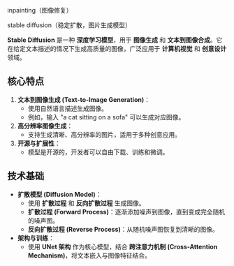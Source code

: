 inpainting（图像修复）

stable diffusion（稳定扩散，图片生成模型）

**Stable Diffusion** 是一种 **深度学习模型**，用于 **图像生成** 和 **文本到图像合成**。它在给定文本描述的情况下生成高质量的图像，广泛应用于 **计算机视觉** 和 **创意设计** 领域。

## 核心特点

1. **文本到图像生成 (Text-to-Image Generation)**：
   - 使用自然语言描述生成图像。
   - 例如，输入 "a cat sitting on a sofa" 可以生成对应图像。
2. **高分辨率图像生成**：
   - 支持生成清晰、高分辨率的图片，适用于多种创意应用。
3. **开源与扩展性**：
   - 模型是开源的，开发者可以自由下载、训练和微调。

## 技术基础

- **扩散模型 (Diffusion Model)**：
  - 使用 **扩散过程** 和 **反向扩散过程** 生成图像。
  - **扩散过程 (Forward Process)**：逐渐添加噪声到图像，直到变成完全随机的噪声图。
  - **反向扩散过程 (Reverse Process)**：从随机噪声图恢复到清晰的图像。
- **架构与训练**：
  - 使用 **UNet 架构** 作为核心模型，结合 **跨注意力机制 (Cross-Attention Mechanism)**，将文本嵌入与图像特征结合。

